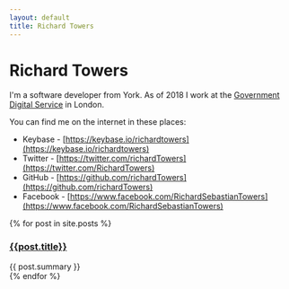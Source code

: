 ```yaml
---
layout: default
title: Richard Towers
---
```


Richard Towers
==============

I'm a software developer from York. As of 2018 I work at the
[Government Digital Service](https://gds.blog.gov.uk/about/)
in London.

You can find me on the internet in these places:

* Keybase - [https://keybase.io/richardtowers](https://keybase.io/richardtowers)
* Twitter - [https://twitter.com/richardTowers](https://twitter.com/RichardTowers)
* GitHub - [https://github.com/richardTowers](https://github.com/richardTowers)
* Facebook - [https://www.facebook.com/RichardSebastianTowers](https://www.facebook.com/RichardSebastianTowers)

<div>
{% for post in site.posts %}
	<div class="post">
		<h3><a href="{{ post.url }}">{{post.title}}</a></h3>
		{{ post.summary }}
	</div>
{% endfor %}
</div>
